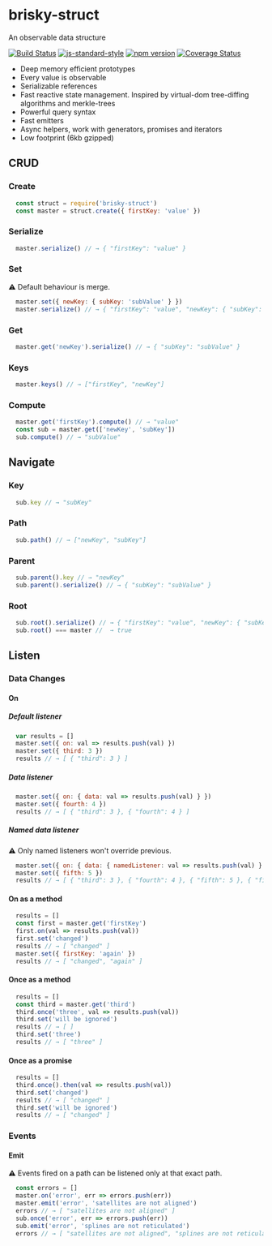 # brisky-struct
An observable data structure

[![Build Status](https://travis-ci.org/vigour-io/brisky-struct.svg?branch=master)](https://travis-ci.org/vigour-io/brisky-struct)
[![js-standard-style](https://img.shields.io/badge/code%20style-standard-brightgreen.svg)](http://standardjs.com/)
[![npm version](https://badge.fury.io/js/brisky-struct.svg)](https://badge.fury.io/js/brisky-struct)
[![Coverage Status](https://coveralls.io/repos/github/vigour-io/brisky-struct/badge.svg?branch=master)](https://coveralls.io/github/vigour-io/brisky-struct?branch=master)

- Deep memory efficient prototypes
- Every value is observable
- Serializable references
- Fast reactive state management. Inspired by virtual-dom tree-diffing algorithms and merkle-trees
- Powerful query syntax
- Fast emitters
- Async helpers, work with generators, promises and iterators
- Low footprint (6kb gzipped)

## CRUD

### Create

```js
  const struct = require('brisky-struct')
  const master = struct.create({ firstKey: 'value' })
```

### Serialize

```js
  master.serialize() // → { "firstKey": "value" }
```

### Set

⚠ Default behaviour is merge.

```js
  master.set({ newKey: { subKey: 'subValue' } })
  master.serialize() // → { "firstKey": "value", "newKey": { "subKey": "subValue" } }
```

### Get

```js
  master.get('newKey').serialize() // → { "subKey": "subValue" }
```

### Keys

```js
  master.keys() // → ["firstKey", "newKey"]
```

### Compute

```js
  master.get('firstKey').compute() // → "value"
  const sub = master.get(['newKey', 'subKey'])
  sub.compute() // → "subValue"
```

## Navigate

### Key

```js
  sub.key // → "subKey"
```

### Path

```js
  sub.path() // → ["newKey", "subKey"]
```

### Parent

```js
  sub.parent().key // → "newKey"
  sub.parent().serialize() // → { "subKey": "subValue" }
```

### Root

```js
  sub.root().serialize() // → { "firstKey": "value", "newKey": { "subKey": "subValue" } }
  sub.root() === master //  → true
```

## Listen

### Data Changes

#### On

##### Default listener

```js
  var results = []
  master.set({ on: val => results.push(val) })
  master.set({ third: 3 })
  results // → [ { "third": 3 } ]
```

##### Data listener

```js
  master.set({ on: { data: val => results.push(val) } })
  master.set({ fourth: 4 })
  results // → [ { "third": 3 }, { "fourth": 4 } ]
```

##### Named data listener

⚠ Only named listeners won't override previous.

```js
  master.set({ on: { data: { namedListener: val => results.push(val) } } })
  master.set({ fifth: 5 })
  results // → [ { "third": 3 }, { "fourth": 4 }, { "fifth": 5 }, { "fifth": 5 } ]
```

#### On as a method

```js
  results = []
  const first = master.get('firstKey')
  first.on(val => results.push(val))
  first.set('changed')
  results // → [ "changed" ]
  master.set({ firstKey: 'again' })
  results // → [ "changed", "again" ]
```

#### Once as a method

```js
  results = []
  const third = master.get('third')
  third.once('three', val => results.push(val))
  third.set('will be ignored')
  results // → [ ]
  third.set('three')
  results // → [ "three" ]
```

#### Once as a promise

```js
  results = []
  third.once().then(val => results.push(val))
  third.set('changed')
  results // → [ "changed" ]
  third.set('will be ignored')
  results // → [ "changed" ]
```

### Events

#### Emit

⚠ Events fired on a path can be listened only at that exact path.
```js
  const errors = []
  master.on('error', err => errors.push(err))
  master.emit('error', 'satellites are not aligned')
  errors // → [ "satellites are not aligned" ]
  sub.once('error', err => errors.push(err))
  sub.emit('error', 'splines are not reticulated')
  errors // → [ "satellites are not aligned", "splines are not reticulated" ]
```
